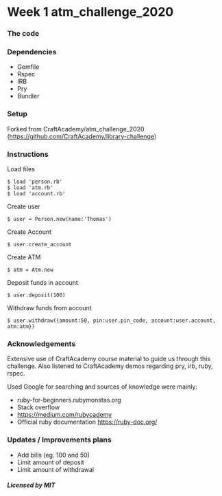 # Week 1 atm_challenge_2020

### The code


### Dependencies

- Gemfile
- Rspec
- IRB
- Pry
- Bundler

### Setup

Forked from CraftAcademy/atm_challenge_2020 (https://github.com/CraftAcademy/library-challenge)

### Instructions

Load files
```
$ load 'person.rb'
$ load 'atm.rb'
$ load 'account.rb'
```

Create user
```
$ user = Person.new(name:'Thomas')
```

Create Account
```
$ user.create_account
```

Create ATM
```
$ atm = Atm.new
```

Deposit funds in account
```
$ user.deposit(100)
```

Withdraw funds from account
```
$ user.withdraw({amount:50, pin:user.pin_code, account:user.account, atm:atm})
```

### Acknowledgements

Extensive use of CraftAcademy course material to guide us through this challenge. Also listened to CraftAcademy demos regarding pry, irb, ruby, rspec.

Used Google for searching and sources of knowledge were mainly:

- ruby-for-beginners.rubymonstas.org
- Stack overflow
- https://medium.com/rubycademy
- Official ruby documentation https://ruby-doc.org/

### Updates / Improvements plans

- Add bills (eg. 100 and 50)
- Limit amount of deposit
- Limit amount of withdrawal

##### Licensed by MIT
